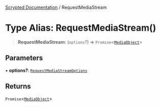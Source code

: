 [Scrypted Documentation](../globals.md) / RequestMediaStream

# Type Alias: RequestMediaStream()

> **RequestMediaStream**: (`options`?) => `Promise`\<[`MediaObject`](../interfaces/MediaObject.md)\>

## Parameters

• **options?**: [`RequestMediaStreamOptions`](../interfaces/RequestMediaStreamOptions.md)

## Returns

`Promise`\<[`MediaObject`](../interfaces/MediaObject.md)\>
